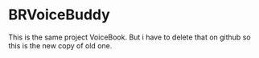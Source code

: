 # BRVoiceBuddy
This is the same project VoiceBook. But i have to delete that on github so this is the new copy of old one.
